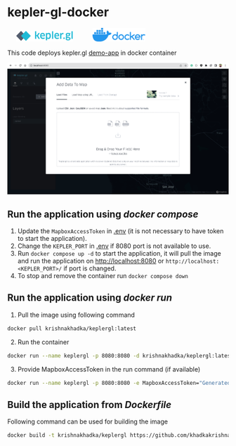 # kepler-gl-docker

<p float="left">
<img width="130" alt="Kepler.gl" src="./_images/kepler.gl-logo.png" hspace="20"> 
<img width="120" alt="Kepler.gl" src="./_images/docker-logo.png" hspace="20">
</p>

This code deploys kepler.gl [demo-app](https://github.com/keplergl/kepler.gl/tree/master/examples/demo-app) in docker container


![](./_images/landing-page.png)


## Run the application using *docker compose*
1. Update the `MapboxAccessToken` in [.env](./env) (it is not necessary to have token to start the application).
2. Change the `KEPLER_PORT` in [.env](./env) if 8080 port is not available to use.
3. Run `docker compose up -d` to start the application, it will pull the image and run the application on [http://localhost:8080](http://localhost:8080) or `http://localhost:<KEPLER_PORT>/` if port is changed.
4. To stop and remove the container run `docker compose down`


## Run the application using *docker run*

1. Pull the image using following command
```bash
docker pull krishnakhadka/keplergl:latest
```

2. Run the container 
```bash
docker run --name keplergl -p 8080:8080 -d krishnakhadka/keplergl:latest
```

3. Provide MapboxAccessToken in the run command (if available)
```bash
docker run --name keplergl -p 8080:8080 -e MapboxAccessToken="GeneratedMapboxAccessToken" -d krishnakhadka/keplergl:latest
```

## Build the application from *Dockerfile*
Following command can be used for building the image 
```bash
docker build -t krishnakhadka/keplergl https://github.com/khadkakrishna/kepler-gl-docker.git
```
